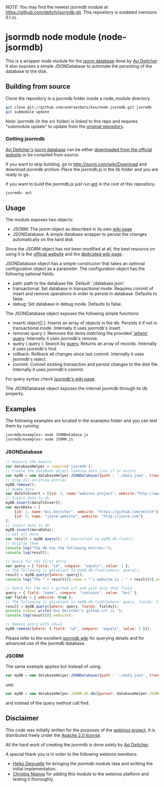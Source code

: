 _NOTE:_ You may find the newest jsormdb module at https://github.com/deitch/jsormdb.git. This repository is outdated (versions 0.1.x).

# jsormdb node module (node-jsormdb)

This is a wrapper node module for the [jsorm database](http://jsorm.com/) done by [Avi Deitcher](https://github.com/deitch).
It also exposes a simple JSONDatabase to automate the persisting of the database to the disk.

## Building from source

Clone the repository in a jsormdb folder inside a node_module directory.
``` bash
git clone git://github.com/andreasbotsikas/node-jsormdb.git jsormdb
git submodule update 
```
_Note:_ jsormdb (in the src folder) is linked to this repo and requires "submodule update" to update from the [original repository](https://github.com/deitch/jsormdb).

### Getting jsormdb

[Avi Deitcher's](https://github.com/deitch) [jsorm database](http://jsorm.com/) can be either [downloaded from the official website](http://jsorm.com/wiki/Download) or be compiled from source.

If you want to skip building, go to http://jsorm.com/wiki/Download and download jsormdb archive. Place the jsormdb.js in the lib folder and you are ready to go. 

If you want to build the jsormdb.js just run [ant](http://ant.apache.org/) in the root of this repository. 
``` bash
jsormdb> ant 
```

## Usage

The module exposes two objects:
 * JSORM: The jsorm object as described in its own [wiki page](http://jsorm.com/wiki/Jsormdb)
 * JSONDatabase: A simple database wrapper to persist the changes automatically on the hard disk

Since the JSORM object has not been modified at all, the best resource on using it is the [official website](http://jsorm.com/) and the [dedicated wiki page](http://jsorm.com/wiki/Jsormdb). 

JSONDatabase object has a simple constructor that takes an optional configuration object as a parameter. 
The configuration object has the following optional fields:

 * path: path to the database file. Default './database.json'.
 * transactional: Set database in transactional mode. Requires commit of insert and remove operations in order to persist in database. Defaults to false.
 * debug: Set database in debug mode. Defaults to false.

The JSONDatabase object exposes the following simple functions:
 * insert( object[] ): Inserts an array of objects in the db. Persists it if not in transactional mode. Internally it uses jsormdb's insert.
 * remove( query ): Removes the items matching the provided ['where' query](http://jsorm.com/wiki/Jsormdb). Internally it uses jsormdb's remove.
 * query ( query ): Search by [query](http://jsorm.com/wiki/Jsormdb). Returns an array of records. Internally it uses jsormdb's find.
 * rollback: Rollback all changes since last commit. Internally it uses jsormdb's reject.
 * commit: Commit existing transaction and persist changes to the disk file. Internally it uses jsormdb's commit. 

For query syntax check [jsormdb's wiki page](http://jsorm.com/wiki/Jsormdb).

The JSONDatabase object exposes the internal jsormdb through its db property.

## Examples

The following examples are located in the examples folder and you can test them by running:
``` bash
jsormdb/examples> node JSONDatabase.js
jsormdb/examples> node JSORM.js
```

### JSONDatabase

``` javascript
// Require the module
var databaseHelper = require('jsormdb');
// Create the database object loading data.json if it exists
var myDB = new databaseHelper.JSONDatabase({path : './data.json', transactional : false});
// Drop all existing entries
myDB.remove();
// Dummy data
var dataToInsert = [{id: 1, name:"webinos project", website:"http://www.webinos.org"}];
// Insert data to db
myDB.insert(dataToInsert);
var moreData = [
	{id: 2, name:"Avi Deitcher", website: "https://github.com/deitch"},
	{id: 3, name: "jsorm website", website: "http://jsorm.com"}
];
// Insert data to db
myDB.insert(moreData);
// Get all data
var result = myDB.query(); // Equivelant to myDB.db.find();
// Display them
console.log("The db has the following entries:");
console.log(result);

// Query for the first entry
var query = { field: "id", compare: "equals", value: 1 };
// The following is quivelant to myDB.db.find({where: query});
result = myDB.query({where: query});
console.log("The " + result[0].name + "'s website is : " + result[0].website);

// Query for the Avi's github url and pick only that field
query = { field: "name", compare: "contains", value: "Avi" };
var fields = { website: true };
// The following is quivelant to myDB.db.find({where: query, fields: fields});
result = myDB.query({where: query, fields: fields});
process.stdout.write("Avi Deitcher's github url is ");
console.log(result[0].website);

// Remove entry with id==3
myDB.remove({where: { field: "id", compare: "equals", value: 3 }});
```

Please refer to the excellent [jsormdb wiki](http://jsorm.com/wiki/Jsormdb) for querying details and for advanced use of the jsormdb database.

### JSORM

The same example applies but instead of using:
``` javascript
var myDB = new databaseHelper.JSONDatabase({path : './data.json', transactional : false});
```
use:
``` javascript
var myDB = new databaseHelper.JSORM.db.db({parser: databaseHelper.JSORM.db.parser.json(), writeMode: databaseHelper.JSORM.db.db.modes.replace});
```
and instead of the query method call find.

## Disclaimer

This code was initially written for the purposes of the [webinos project](http://www.webinos.org). 
It is distributed freely under the [Apache 2.0 license](www.apache.org/licenses/LICENSE-2.0).

All the hard work of creating the jsormdb is done solely by [Avi Deitcher](https://github.com/deitch).

A special thank you is in order to the following webinos members: 
 * [Heiko Desruelle](https://github.com/heiiko) for bringing the jsormdb module idea and writting the initial implementation.
 * [Christos Ntanos](https://github.com/cntanos) for adding this module to the webinos platform and testing it thoroughly.
